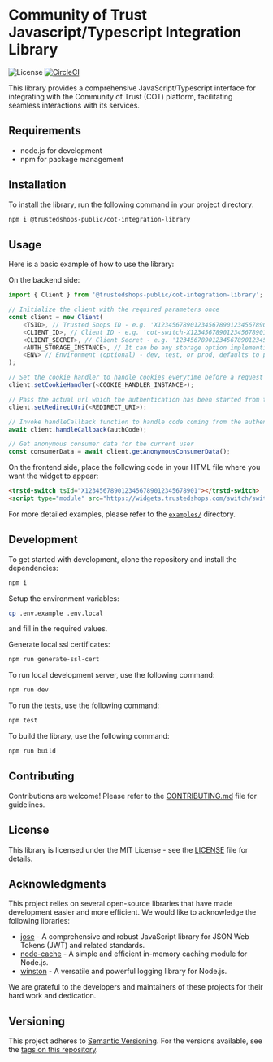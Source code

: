 # Community of Trust Javascript/Typescript Integration Library

![License](https://img.shields.io/github/license/trustedshops-public/cot-js-integration-library)
[![CircleCI](https://dl.circleci.com/status-badge/img/gh/trustedshops-public/cot-js-integration-library/tree/main.svg?style=shield)](https://dl.circleci.com/status-badge/redirect/gh/trustedshops-public/cot-js-integration-library/tree/main)

This library provides a comprehensive JavaScript/Typescript interface for integrating with the Community of Trust (COT) platform, facilitating seamless interactions with its services.

## Requirements

- node.js for development
- npm for package management

## Installation

To install the library, run the following command in your project directory:

```sh
npm i @trustedshops-public/cot-integration-library
```

## Usage

Here is a basic example of how to use the library:

On the backend side:

```TypeScript
import { Client } from '@trustedshops-public/cot-integration-library';

// Initialize the client with the required parameters once
const client = new Client(
    <TSID>, // Trusted Shops ID - e.g. 'X1234567890123456789012345678901'
    <CLIENT_ID>, // Client ID - e.g. 'cot-switch-X1234567890123456789012345678901'
    <CLIENT_SECRET>, // Client Secret - e.g. '1234567890123456789012345678901234567890123456789012345678901234'
    <AUTH_STORAGE_INSTANCE>, // It can be any storage option implementing AuthStorageInterface - e.g. new DatabaseAuthStorage()
    <ENV> // Environment (optional) - dev, test, or prod, defaults to prod
);

// Set the cookie handler to handle cookies everytime before a request is made and handled
client.setCookieHandler(<COOKIE_HANDLER_INSTANCE>);

// Pass the actual url which the authentication has been started from to let authentication server verify the redirect uri e.g. 'https://www.example.com/shop'
client.setRedirectUri(<REDIRECT_URI>);

// Invoke handleCallback function to handle code coming from the authentication server
await client.handleCallback(authCode);

// Get anonymous consumer data for the current user
const consumerData = await client.getAnonymousConsumerData();
```

On the frontend side, place the following code in your HTML file where you want the widget to appear:

```html
<trstd-switch tsId="X1234567890123456789012345678901"></trstd-switch>
<script type="module" src="https://widgets.trustedshops.com/switch/switch.js"></script>
```

For more detailed examples, please refer to the [`examples/`](./examples/) directory.

## Development

To get started with development, clone the repository and install the dependencies:

```sh
npm i
```

Setup the environment variables:

```sh
cp .env.example .env.local
```

and fill in the required values.

Generate local ssl certificates:

```sh
npm run generate-ssl-cert
```

To run local development server, use the following command:

```sh
npm run dev
```

To run the tests, use the following command:

```sh
npm test
```

To build the library, use the following command:

```sh
npm run build
```

## Contributing

Contributions are welcome! Please refer to the [CONTRIBUTING.md](CONTRIBUTING.md) file for guidelines.

## License

This library is licensed under the MIT License - see the [LICENSE](LICENSE) file for details.

## Acknowledgments

This project relies on several open-source libraries that have made development easier and more efficient. We would like to acknowledge the following libraries:

- [jose](https://github.com/panva/jose) - A comprehensive and robust JavaScript library for JSON Web Tokens (JWT) and related standards.
- [node-cache](https://github.com/node-cache/node-cache) - A simple and efficient in-memory caching module for Node.js.
- [winston](https://github.com/winstonjs/winston) - A versatile and powerful logging library for Node.js.

We are grateful to the developers and maintainers of these projects for their hard work and dedication.

## Versioning

This project adheres to [Semantic Versioning](https://semver.org/). For the versions available, see the [tags on this repository](
    https://github.com/trustedshops-public/cot-js-integration-library/tags
).
